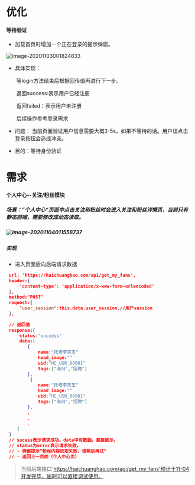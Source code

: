 # 优化

#### 等待验证

- 加载首页时增加一个正在登录的提示弹窗。

![image-20201103001824833](C:\Users\gmh\AppData\Roaming\Typora\typora-user-images\image-20201103001824833.png)

- 具体实现：

    ​	等login方法结束后根据回传值再进行下一步。

    ​	返回success:表示用户已经注册

    ​	返回failed：表示用户未注册

    ​	后续操作参考登录需求

- 问题： 当前页面验证用户信息需要大概3-5s，如果不等待的话。用户误点击登录按钮会造成冲突。

- 目的：等待身份验证



# 需求

#### 个人中心--关注/粉丝模块 

##### 场景：”个人中心“页面中点击关注和粉丝时会进入关注和粉丝详情页，当前只有静态前端，需要修改成动态读取。

##### ![image-20201104011558737](E:\WORK\PycharmProject\HaiChuang\docs\【海创】2020-11-03优化点.assets\image-20201104011558737.png)

##### 实现

- 进入页面后向后端请求数据
```json
 url: 'https://haichuanghao.com/api/get_my_fans',
 header:{
     'content-type': 'application/x-www-form-urlencoded'
 },
 method:"POST"
 request:{
     "user_session":this.data.user_session,//用户session
 },
 
 // 返回值
 response:{
     status:"success"
     data:[
     	{
            name:"托塔李天王"
            head_image:""
            uid:"HC_USR_00001"
            tags:["海归","招聘"]
 		},
         {
            name:"托塔李天王"
            head_image:""
            uid:"HC_USR_00001"
            tags:["海归","招聘"]
 		},     	
        .
        .
        .
 	]
 } 
 // sucess表示请求成功，data中有数据。直接展示。
 // status为error表示请求失败。
 //	- 弹窗提示“粉丝内容获取失败，请稍后再试”
 // - 返回上一页面（个人中心页）
```

> 当前后端接口'https://haichuanghao.com/api/get_my_fans'预计于11-04开发完毕，届时可以直接调试使用。

